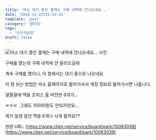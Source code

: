 ```yaml
---
title: '마소 대기 중인 결재는 구매 내역에 안나오네요...'
date: '2016-12-23T21:53:41'
template: 'post'
category: '클리앙'
tags: 
  - '모두의공원'
draft: false
---
```


![마소 대기 중인 결재는 구매 내역에 안나오네요... 사진](https://cdn.clien.net/web/api/file/F01/5410739/fc0bc0d0b399488f8b5.PNG?w=780&h=30000)

구매를 했는데 구매 내역에 안 올라오길래 

계속 구매를 했더니, 이 창에서는 대기 중으로 나오네요. 

이 창 보는 방법은 마소 홈페이지로 들어가셔서 계정 정보로 들어가시면 나옵니다. 

얼떨결에 맥용 오피스 홈 버전만 6개가...

ㅠㅠㅠ  그래도 10000원도 안되지만요...

제가 일생 동안 맥을 6개나 사게 될까요??

원본 URL: [https://www.clien.net/service/board/park/10083039](https://www.clien.net/service/board/park/10083039)